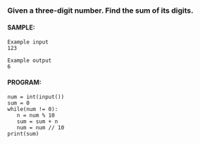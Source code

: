 ### Given a three-digit number. Find the sum of its digits.
#### SAMPLE:
```
Example input
123

Example output
6
```
#### PROGRAM:
```
num = int(input())
sum = 0
while(num != 0):
   n = num % 10
   sum = sum + n
   num = num // 10
print(sum)
```
